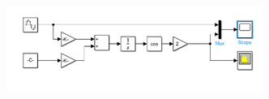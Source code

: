 ![Alt text](https://github.com/hanif1002/Departmental-Project/blob/main/ECE%202-1/Analog%20Communications/fm%20modulation.png)
